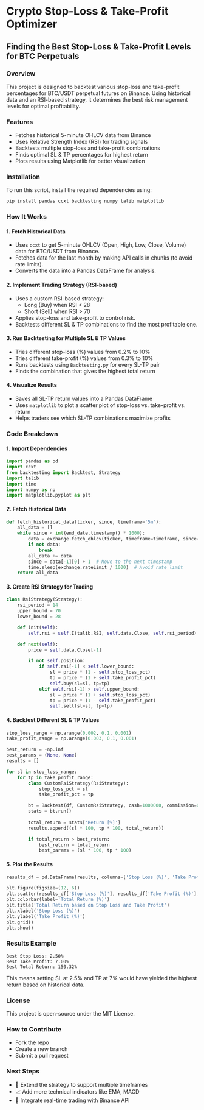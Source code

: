 # Crypto Stop-Loss & Take-Profit Optimizer

## Finding the Best Stop-Loss & Take-Profit Levels for BTC Perpetuals

### Overview
This project is designed to backtest various stop-loss and take-profit percentages for BTC/USDT perpetual futures on Binance. Using historical data and an RSI-based strategy, it determines the best risk management levels for optimal profitability.

### Features
- Fetches historical 5-minute OHLCV data from Binance
- Uses Relative Strength Index (RSI) for trading signals
- Backtests multiple stop-loss and take-profit combinations
- Finds optimal SL & TP percentages for highest return
- Plots results using Matplotlib for better visualization

### Installation
To run this script, install the required dependencies using:
```bash
pip install pandas ccxt backtesting numpy talib matplotlib
```

### How It Works

#### 1. Fetch Historical Data
- Uses `ccxt` to get 5-minute OHLCV (Open, High, Low, Close, Volume) data for BTC/USDT from Binance.
- Fetches data for the last month by making API calls in chunks (to avoid rate limits).
- Converts the data into a Pandas DataFrame for analysis.

#### 2. Implement Trading Strategy (RSI-based)
- Uses a custom RSI-based strategy:
  - Long (Buy) when RSI < 28
  - Short (Sell) when RSI > 70
- Applies stop-loss and take-profit to control risk.
- Backtests different SL & TP combinations to find the most profitable one.

#### 3. Run Backtesting for Multiple SL & TP Values
- Tries different stop-loss (%) values from 0.2% to 10%
- Tries different take-profit (%) values from 0.3% to 10%
- Runs backtests using `Backtesting.py` for every SL-TP pair
- Finds the combination that gives the highest total return

#### 4. Visualize Results
- Saves all SL-TP return values into a Pandas DataFrame
- Uses `matplotlib` to plot a scatter plot of stop-loss vs. take-profit vs. return
- Helps traders see which SL-TP combinations maximize profits

### Code Breakdown

#### 1. Import Dependencies
```python
import pandas as pd
import ccxt
from backtesting import Backtest, Strategy
import talib
import time
import numpy as np
import matplotlib.pyplot as plt
```

#### 2. Fetch Historical Data
```python
def fetch_historical_data(ticker, since, timeframe='5m'):
    all_data = []
    while since < int(end_date.timestamp() * 1000):
        data = exchange.fetch_ohlcv(ticker, timeframe=timeframe, since=since)
        if not data:
            break
        all_data += data
        since = data[-1][0] + 1  # Move to the next timestamp
        time.sleep(exchange.rateLimit / 1000)  # Avoid rate limit
    return all_data
```

#### 3. Create RSI Strategy for Trading
```python
class RsiStrategy(Strategy):
    rsi_period = 14
    upper_bound = 70
    lower_bound = 28

    def init(self):
        self.rsi = self.I(talib.RSI, self.data.Close, self.rsi_period)

    def next(self):
        price = self.data.Close[-1]

        if not self.position:
            if self.rsi[-1] < self.lower_bound:
                sl = price * (1 - self.stop_loss_pct)
                tp = price * (1 + self.take_profit_pct)
                self.buy(sl=sl, tp=tp)
            elif self.rsi[-1] > self.upper_bound:
                sl = price * (1 + self.stop_loss_pct)
                tp = price * (1 - self.take_profit_pct)
                self.sell(sl=sl, tp=tp)
```

#### 4. Backtest Different SL & TP Values
```python
stop_loss_range = np.arange(0.002, 0.1, 0.001)
take_profit_range = np.arange(0.003, 0.1, 0.001)

best_return = -np.inf
best_params = (None, None)
results = []

for sl in stop_loss_range:
    for tp in take_profit_range:
        class CustomRsiStrategy(RsiStrategy):
            stop_loss_pct = sl
            take_profit_pct = tp

        bt = Backtest(df, CustomRsiStrategy, cash=1000000, commission=0.002)
        stats = bt.run()
        
        total_return = stats['Return [%]']
        results.append((sl * 100, tp * 100, total_return))

        if total_return > best_return:
            best_return = total_return
            best_params = (sl * 100, tp * 100)
```

#### 5. Plot the Results
```python
results_df = pd.DataFrame(results, columns=['Stop Loss (%)', 'Take Profit (%)', 'Total Return (%)'])

plt.figure(figsize=(12, 6))
plt.scatter(results_df['Stop Loss (%)'], results_df['Take Profit (%)'], c=results_df['Total Return (%)'], cmap='viridis')
plt.colorbar(label='Total Return (%)')
plt.title('Total Return based on Stop Loss and Take Profit')
plt.xlabel('Stop Loss (%)')
plt.ylabel('Take Profit (%)')
plt.grid()
plt.show()
```

### Results Example
```
Best Stop Loss: 2.50%
Best Take Profit: 7.00%
Best Total Return: 150.32%
```
This means setting SL at 2.5% and TP at 7% would have yielded the highest return based on historical data.

### License
This project is open-source under the MIT License.

### How to Contribute
- Fork the repo
- Create a new branch
- Submit a pull request

### Next Steps
- 🚀 Extend the strategy to support multiple timeframes
- 📈 Add more technical indicators like EMA, MACD
- 🔗 Integrate real-time trading with Binance API


